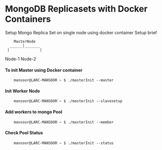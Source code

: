 # MongoDB Replicasets with Docker Containers 
Setup Mongo Replica Set on single node using docker container 
Setup brief 


        MasterNode
      ______|_______
     |              |
   Node-1         Node-2
   
#### To init Master using Docker container 
        mansoor@LARC-MANSOOR ~ $ ./masterInit --master
#### Init Worker Node 
        mansoor@LARC-MANSOOR ~ $ ./masterInit --slavesetup
#### Add workers to mongo Pool
        mansoor@LARC-MANSOOR ~ $ ./masterInit --member
#### Check Pool Status
        mansoor@LARC-MANSOOR ~ $ ./masterInit --status



